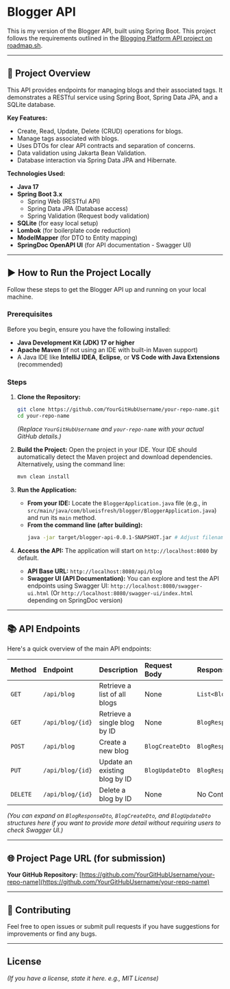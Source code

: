 # Blogger API

This is my version of the Blogger API, built using Spring Boot. This project follows the requirements outlined in the [Blogging Platform API project on roadmap.sh](https://roadmap.sh/projects/blogging-platform-api).

---

## 🚀 Project Overview

This API provides endpoints for managing blogs and their associated tags. It demonstrates a RESTful service using Spring Boot, Spring Data JPA, and a SQLite database.

**Key Features:**
*   Create, Read, Update, Delete (CRUD) operations for blogs.
*   Manage tags associated with blogs.
*   Uses DTOs for clear API contracts and separation of concerns.
*   Data validation using Jakarta Bean Validation.
*   Database interaction via Spring Data JPA and Hibernate.

**Technologies Used:**
*   **Java 17**
*   **Spring Boot 3.x**
    *   Spring Web (RESTful API)
    *   Spring Data JPA (Database access)
    *   Spring Validation (Request body validation)
*   **SQLite** (for easy local setup)
*   **Lombok** (for boilerplate code reduction)
*   **ModelMapper** (for DTO to Entity mapping)
*   **SpringDoc OpenAPI UI** (for API documentation - Swagger UI)

---

## ▶️ How to Run the Project Locally

Follow these steps to get the Blogger API up and running on your local machine.

### Prerequisites

Before you begin, ensure you have the following installed:
*   **Java Development Kit (JDK) 17 or higher**
*   **Apache Maven** (if not using an IDE with built-in Maven support)
*   A Java IDE like **IntelliJ IDEA**, **Eclipse**, or **VS Code with Java Extensions** (recommended)

### Steps

1.  **Clone the Repository:**
    ```bash
    git clone https://github.com/YourGitHubUsername/your-repo-name.git
    cd your-repo-name
    ```
    *(Replace `YourGitHubUsername` and `your-repo-name` with your actual GitHub details.)*

2.  **Build the Project:**
    Open the project in your IDE. Your IDE should automatically detect the Maven project and download dependencies.
    Alternatively, using the command line:
    ```bash
    mvn clean install
    ```

3.  **Run the Application:**
    *   **From your IDE:** Locate the `BloggerApplication.java` file (e.g., in `src/main/java/com/blueisfresh/blogger/BloggerApplication.java`) and run its `main` method.
    *   **From the command line (after building):**
        ```bash
        java -jar target/blogger-api-0.0.1-SNAPSHOT.jar # Adjust filename if necessary
        ```

4.  **Access the API:**
    The application will start on `http://localhost:8080` by default.

    *   **API Base URL:** `http://localhost:8080/api/blog`
    *   **Swagger UI (API Documentation):** You can explore and test the API endpoints using Swagger UI:
        `http://localhost:8080/swagger-ui.html`
        (Or `http://localhost:8080/swagger-ui/index.html` depending on SpringDoc version)

---

## 📚 API Endpoints

Here's a quick overview of the main API endpoints:

| Method | Endpoint      | Description                          | Request Body       | Response Body      |
| :----- | :------------ | :----------------------------------- | :----------------- | :----------------- |
| `GET`  | `/api/blog`   | Retrieve a list of all blogs         | None               | `List<BlogResponseDto>` |
| `GET`  | `/api/blog/{id}` | Retrieve a single blog by ID         | None               | `BlogResponseDto`  |
| `POST` | `/api/blog`   | Create a new blog                    | `BlogCreateDto`    | `BlogResponseDto`  |
| `PUT`  | `/api/blog/{id}` | Update an existing blog by ID        | `BlogUpdateDto`    | `BlogResponseDto`  |
| `DELETE`|`/api/blog/{id}` | Delete a blog by ID                  | None               | No Content (204)   |

*(You can expand on `BlogResponseDto`, `BlogCreateDto`, and `BlogUpdateDto` structures here if you want to provide more detail without requiring users to check Swagger UI.)*

---

## 🌐 Project Page URL (for submission)

**Your GitHub Repository:**
[https://github.com/YourGitHubUsername/your-repo-name](https://github.com/YourGitHubUsername/your-repo-name)

---

## 🤝 Contributing

Feel free to open issues or submit pull requests if you have suggestions for improvements or find any bugs.

---

## License

*(If you have a license, state it here. e.g., MIT License)*
